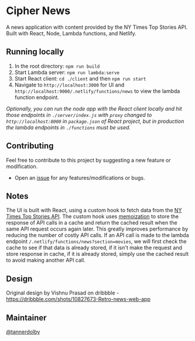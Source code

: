 # Cipher News
A news application with content provided by the NY Times Top Stories API. Built with React, Node, Lambda functions, and Netlify.

## Running locally
1. In the root directory: `npm run build`
2. Start Lambda server: `npm run lambda:serve`
3. Start React client: `cd ./client` and then `npm run start`
4. Navigate to `http://localhost:3000` for UI and `http://localhost:9000/.netlify/functions/news` to view the lambda function endpoint.

_Optionally, you can run the node app with the React client locally and hit those endpoints in `./server/index.js` with `proxy` changed to `http://localhost:8000` in `package.json` of React project, but in production the lambda endpoints in `./functions` must be used._

## Contributing
Feel free to contribute to this project by suggesting a new feature or modification.

- Open an [issue](https://github.com/tannerdolby/cipher-news/issues) for any features/modifications or bugs.

## Notes
The UI is built with React, using a custom hook to fetch data from the [NY Times Top Stories API](https://developer.nytimes.com/docs/top-stories-product/1/overview). The custom hook uses [memoization](https://en.wikipedia.org/wiki/Memoization) to store the response of API calls in a cache and return the cached result when the same API request occurs again later. This greatly improves performance by reducing the number of costly API calls. If an API call is made to the lambda endpoint `/.netlify/functions/news?section=movies`, we will first check the cache to see if that data is already stored, if it isn't make the request and store response in cache, if it is already stored, simply use the cached result to avoid making another API call.

## Design
Original design by Vishnu Prasad on dribbble - https://dribbble.com/shots/10827673-Retro-news-web-app

## Maintainer
[@tannerdolby](https://github.com/tannerdolby)